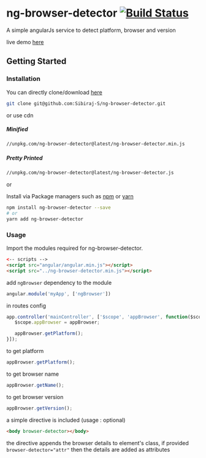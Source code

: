# ng-browser-detector [![Build Status](https://travis-ci.org/Sibiraj-S/ng-browser-detector.svg?branch=master)](https://travis-ci.org/Sibiraj-S/ng-browser-detector)

A simple angularJs service to detect platform, browser and version

live demo [here][demo]

## Getting Started

### Installation

You can directly clone/download [here][ng-browser-detector]

```bash
git clone git@github.com:Sibiraj-S/ng-browser-detector.git
```
or use cdn

##### Minified

```bash
//unpkg.com/ng-browser-detector@latest/ng-browser-detector.min.js
```

##### Pretty Printed

```bash
//unpkg.com/ng-browser-detector@latest/ng-browser-detector.js
```
or

Install via Package managers such as [npm][npm] or [yarn][yarn]

```bash
npm install ng-browser-detector --save
# or
yarn add ng-browser-detector
```

### Usage

Import the modules required for ng-browser-detector.

 ```html
<-- scripts -->
<script src="angular/angular.min.js"></script>
<script src="../ng-browser-detector.min.js"></script>
 ```

add `ngBrowser` dependency to the module

```js
angular.module('myApp', ['ngBrowser'])
```

in routes config

```js
app.controller('mainController', ['$scope', 'appBrowser', function($scope, appBrowser) {
   $scope.appBrowser = appBrowser;

   appBrowser.getPlatform();
}]);
```

to get platform

```js
appBrowser.getPlatform();
```

to get browser name

```js
appBrowser.getName();
```

to get browser version

```js
appBrowser.getVersion();
```

a simple directive is included (usage : optional)

```html
<body browser-detector></body>
```

the directive appends the browser details to element's class, if provided `browser-detector="attr"` then the details are added as attributes


[npm]: https://www.npmjs.com/
[yarn]: https://yarnpkg.com/lang/en/
[github]: https://sibiraj-s.github.io/
[ng-browser-detector]: https://github.com/Sibiraj-S/ng-browser-detector
[demo]: https://sibiraj-s.github.io/ng-browser-detector/
